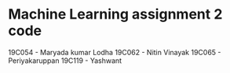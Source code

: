# Machine Learning assignment 2 code
19C054 - Maryada kumar Lodha
19C062 - Nitin Vinayak 
19C065 - Periyakaruppan
19C119 - Yashwant 

